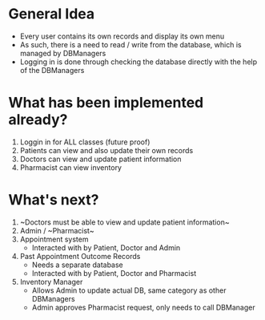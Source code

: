 # General Idea
- Every user contains its own records and display its own menu
- As such, there is a need to read / write from the database, which is managed by DBManagers
- Logging in is done through checking the database directly with the help of the DBManagers
  
# What has been implemented already?
1. Loggin in for ALL classes (future proof)
2. Patients can view and also update their own records
3. Doctors can view and update patient information
4. Pharmacist can view inventory

# What's next?
1. ~Doctors must be able to view and update patient information~
2. Admin / ~Pharmacist~
3. Appointment system
   - Interacted with by Patient, Doctor and Admin
4. Past Appointment Outcome Records
   - Needs a separate database
   - Interacted with by Patient, Doctor and Pharmacist
5. Inventory Manager
   - Allows Admin to update actual DB, same category as other DBManagers
   - Admin approves Pharmacist request, only needs to call DBManager

